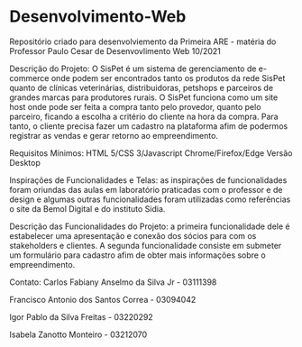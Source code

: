# Desenvolvimento-Web
Repositório criado para desenvolviemento da Primeira ARE - matéria do Professor Paulo Cesar de Desenvovlimento Web 10/2021

Descrição do Projeto: 
O SisPet é um sistema de gerenciamento de e-commerce onde podem ser encontrados tanto os produtos da rede SisPet quanto de clínicas veterinárias,
distribuidoras, petshops e parceiros de grandes marcas para produtores rurais. O SisPet funciona como um site host onde pode ser feita a compra tanto pelo provedor, quanto
pelo parceiro, ficando a escolha a critério do cliente na hora da compra. Para tanto, o cliente precisa fazer um cadastro na plataforma afim de podermos registrar as vendas e 
gerar retorno ao empreendimento.

Requisitos Mínimos:
HTML 5/CSS 3/Javascript 
Chrome/Firefox/Edge
Versão Desktop

Inspirações de Funcionalidades e Telas: as inspirações de funcionalidades foram oriundas das aulas em laboratório praticadas com o professor e de design e algumas outras funcionalidades foram utilizadas como referências o site da Bemol Digital e do instituto Sidia.


Descrição das Funcionalidades do Projeto: a primeira funcionalidade dele é estabelecer uma apresentação e conexão dos sócios para com os stakeholders e clientes. A segunda funcionalidade consiste em submeter um formulário para cadastro afim de obter mais informações sobre o empreendimento.


Contato:
Carlos Fabiany Anselmo da Silva Jr - 03111398

Francisco Antonio dos Santos Correa - 03094042

Igor Pablo da Silva Freitas - 03220292

Isabela Zanotto Monteiro - 03212070
